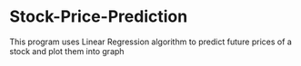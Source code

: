 # Stock-Price-Prediction
This program uses Linear Regression algorithm to predict future prices of a stock and plot them into graph
